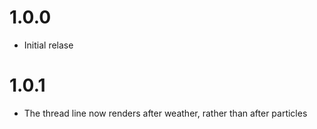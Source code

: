 # 1.0.0

- Initial relase

# 1.0.1

- The thread line now renders after weather, rather than after particles